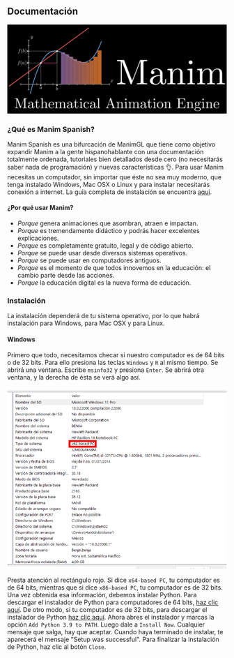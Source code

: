## Documentación

![Logo de Manim](/logo/cropped.png)

### ¿Qué es Manim Spanish?
Manim Spanish es una bifurcación de ManimGL que tiene como objetivo expandir Manim a la gente hispanohablante con una documentación totalmente ordenada, tutoriales bien detallados desde cero (no necesitarás saber nada de programación) y nuevas características 👌. Para usar Manim necesitas un computador, sin importar que éste no sea muy moderno, que tenga instalado Windows, Mac OSX o Linux y para instalar necesitarás conexión a internet. La guía completa de instalación se encuentra [aquí](https://hachedoso.github.io/ManimSpanish/#instalación).

#### ¿Por qué usar Manim?
- *Porque* genera animaciones que asombran, atraen e impactan.
- *Porque* es tremendamente didáctico y podrás hacer excelentes explicaciones.
- *Porque* es completamente gratuito, legal y de código abierto.
- *Porque* se puede usar desde diversos sistemas operativos.
- *Porque* se puede usar en computadores antiguos.
- *Porque* es el momento de que todos innovemos en la educación: el cambio parte desde las acciones.
- *Porque* la educación digital es la nueva forma de educación.

### Instalación
La instalación dependerá de tu sistema operativo, por lo que habrá instalación para Windows, para Mac OSX y para Linux.

#### Windows
Primero que todo, necesitamos checar si nuestro computador es de 64 bits o de 32 bits. Para ello presiona las teclas `Windows` y `R` al mismo tiempo. Se abrirá una ventana. Escribe `msinfo32` y presiona `Enter`. Se abrirá otra ventana, y la derecha de ésta se verá algo así.

![Información del sistema](DocsImage1.png)

Presta atención al rectángulo rojo. Si dice `x64-based PC`, tu computador es de 64 bits, mientras que si dice `x86-based PC`, tu computador es de 32 bits.
Una vez obtenida esa información, debemos instalar Python. Para descargar el instalador de Python para computadores de 64 bits, [haz clic aquí](https://www.python.org/ftp/python/3.9.6/python-3.9.6-amd64.exe). De otro modo, si tu computador es de 32 bits, para descargar el instalador de Python [haz clic aquí](https://www.python.org/ftp/python/3.9.6/python-3.9.6.exe).
Ahora abres el instalador y marcas la opción `Add Python 3.9 to PATH`. Luego dale a `Install Now`. Cualquier mensaje que salga, hay que aceptar. Cuando haya terminado de instalar, te aparecerá el mensaje "Setup was successful". Para finalizar la instalación de Python, haz clic al botón `Close`.
